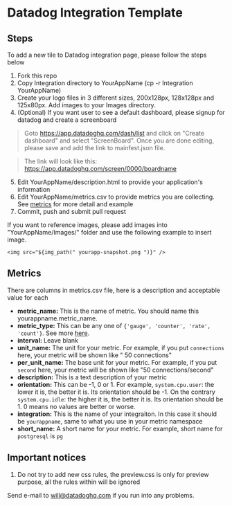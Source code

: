 # Datadog Integration Template

## Steps
To add a new tile to Datadog integration page, please follow the steps below

1. Fork this repo
2. Copy Integration directory to YourAppName (cp -r Integration YourAppName)
3. Create your logo files in 3 different sizes, 200x128px, 128x128px and 125x80px. Add images to your Images directory.
4. (Optional) If you want user to see a default dashboard, please signup for datadog and create a screenboard

  > Goto https://app.datadoghq.com/dash/list and click on "Create dashboard" and select "ScreenBoard". Once you are done editing, please save and add the link to mainfest.json file.

  > The link will look like this: https://app.datadoghq.com/screen/0000/boardname
  
5. Edit YourAppName/description.html to provide your application's information
6. Edit YourAppName/metrics.csv to provide metrics you are collecting. See [metrics](#Metrics) for more detail and example
6. Commit, push and submit pull request

If you want to reference images, please add images into "YourAppName/Images/" folder and use the following example to insert image.

```
<img src="${img_path(" yourapp-snapshot.png ")}" />
```

## Metrics
There are columns in metrics.csv file, here is a description and acceptable value for each
* **metric_name:** This is the name of metric. You should name this yourappname.metric_name.
* **metric_type:** This can be any one of `{'gauge', 'counter', 'rate', 'count'}`. See more [here](http://docs.datadoghq.com/guides/metrics/#counters).
* **interval:** Leave blank
* **unit_name:** The unit for your metric. For example, if you put `connections` here, your metric will be shown like " 50 connections"
* **per_unit_name:** The base unit for your metric. For example, if you put `second` here, your metric will be shown like "50 connections/second"
* **description:** This is a text description of your metric
* **orientation:** This can be -1, 0 or 1. For example, `system.cpu.user`: the lower it is, the better it is. Its orientation should be -1. On the contrary `system.cpu.idle`: the higher it is, the better it is. Its orientation should be 1. 0 means no values are better or worse.
* **integration:** This is the name of your integraiton. In this case it should be `yourappname`, same to what you use in your metric namespace
* **short_name:** A short name for your metric. For example, short name for `postgresql` is `pg`


## Important notices
1. Do not try to add new css rules, the preview.css is only for preview purpose, all the rules within will be ignored 


Send e-mail to will@datadoghq.com if you run into any problems.